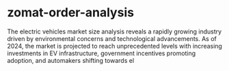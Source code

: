 # zomat-order-analysis
The electric vehicles market size analysis reveals a rapidly growing industry driven by environmental concerns and technological advancements. As of 2024, the market is projected to reach unprecedented levels with increasing investments in EV infrastructure, government incentives promoting adoption, and automakers shifting towards el

